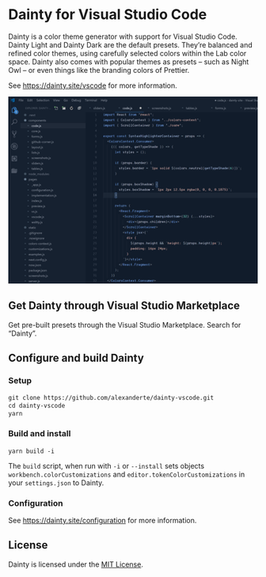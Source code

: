 # Dainty for Visual Studio Code

Dainty is a color theme generator with support for Visual Studio Code. Dainty Light and Dainty Dark are the default presets. They’re balanced and refined color themes, using carefully selected colors within the Lab color space. Dainty also comes with popular themes as presets – such as Night Owl – or even things like the branding colors of Prettier.

See https://dainty.site/vscode for more information.

![Dainty Dark](vscode-dainty-dark.png)

## Get Dainty through Visual Studio Marketplace

Get pre-built presets through the Visual Studio Marketplace. Search for “Dainty”.

## Configure and build Dainty

### Setup

    git clone https://github.com/alexanderte/dainty-vscode.git
    cd dainty-vscode
    yarn

### Build and install

    yarn build -i

The `build` script, when run with `-i` or `--install` sets objects `workbench.colorCustomizations` and `editor.tokenColorCustomizations` in your `settings.json` to Dainty.

### Configuration

See https://dainty.site/configuration for more information.

## License

Dainty is licensed under the [MIT License](https://github.com/alexanderte/dainty-vscode/blob/master/license.md).
